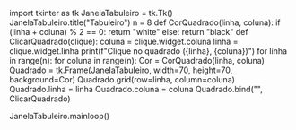 import tkinter as tk
JanelaTabuleiro = tk.Tk()
JanelaTabuleiro.title("Tabuleiro")
n = 8
def CorQuadrado(linha, coluna):
    if (linha + coluna) % 2 == 0:
        return "white"
    else:
        return "black"
def ClicarQuadrado(clique):
    coluna = clique.widget.coluna
    linha = clique.widget.linha
    print(f"Clique no quadrado ({linha}, {coluna})")
for linha in range(n):
    for coluna in range(n):
        Cor = CorQuadrado(linha, coluna)
        Quadrado = tk.Frame(JanelaTabuleiro, width=70, height=70, background=Cor)
        Quadrado.grid(row=linha, column=coluna)
        Quadrado.linha = linha
        Quadrado.coluna = coluna
        Quadrado.bind("<Button-1>", ClicarQuadrado)

JanelaTabuleiro.mainloop()
